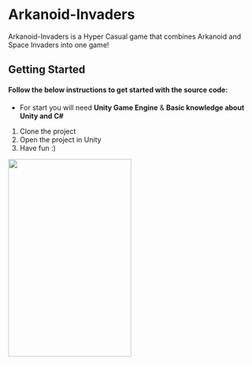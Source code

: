 # Arkanoid-Invaders

Arkanoid-Invaders is a Hyper Casual game that combines Arkanoid and Space Invaders into one game!


## Getting Started
#### Follow the below instructions to get started with the source code:
* For start you will need **Unity Game Engine** & **Basic knowledge about Unity and C#**
1. Clone the project
2. Open the project in Unity
3. Have fun :)

<img src="arkanoid_invaders.gif" width="250" height="400"/>
